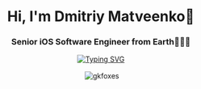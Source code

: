 <h1 align="center">Hi, I'm Dmitriy Matveenko🦊</h1>
<h3 align="center">Senior iOS Software Engineer from Earth👨🏻‍💻</h3>

<p align="center"><a href="https://drive.google.com/file/d/1-TIG3jI0dmPNW5lQFb3cnT_C3gMcqlK7/view?usp=share_link"><img src="https://readme-typing-svg.demolab.com?font=Fira+Code&size=18&duration=4000&pause=10&color=428CEC&center=true&vCenter=true&random=false&width=135&height=35&lines=My+Resume" alt="Typing SVG" /></a></p>
<p align="center">&nbsp;<img align="center" src="https://github-readme-stats-sigma-five.vercel.app/api?username=gkfoxes&show_icons=true&locale=en" alt="gkfoxes" /></p>
